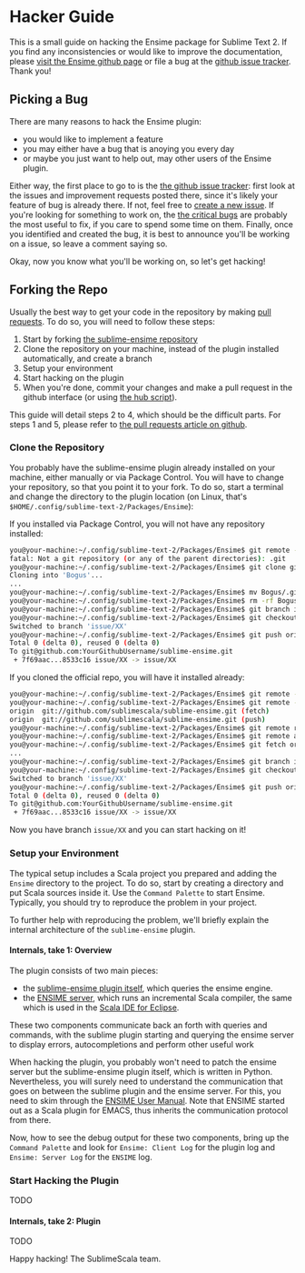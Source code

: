 # Hacker Guide

This is a small guide on hacking the Ensime package for Sublime Text 2. If you find any inconsistencies or would like to
improve the documentation, please [visit the Ensime github page](https://github.com/sublimescala/sublimescala.github.com)
or file a bug at the [github issue tracker](https://github.com/sublimescala/sublimescala.github.com/issues/new). Thank you!

## Picking a Bug
There are many reasons to hack the Ensime plugin:
 * you would like to implement a feature
 * you may either have a bug that is anoying you every day
 * or maybe you just want to help out, may
other users of the Ensime plugin.

Either way, the first place to go to is the [the github issue tracker](https://github.com/sublimescala/sublime-ensime/issues?state=open): first look at the issues and improvement requests posted there, since it's likely your
feature of bug is already there. If not, feel free to [create a new issue](https://github.com/sublimescala/sublime-ensime/issues/new). If you're looking for something to work on, the [the critical bugs](https://github.com/sublimescala/sublime-ensime/issues?labels=critical&state=open) are probably the most useful to fix, if you care to spend some time on them.
Finally, once you identified and created the bug, it is best to announce you'll be working on a issue, so leave a comment saying so.

Okay, now you know what you'll be working on, so let's get hacking!

## Forking the Repo

Usually the best way to get your code in the repository by making [pull requests](https://help.github.com/articles/using-pull-requests). To do so, you will need to follow these steps:
1. Start by forking [the sublime-ensime repository](https://github.com/sublimescala/sublime-ensime)
2. Clone the repository on your machine, instead of the plugin installed automatically, and create a branch
3. Setup your environment
4. Start hacking on the plugin
5. When you're done, commit your changes and make a pull request in the github interface (or using [the hub script](https://github.com/defunkt/hub)).

This guide will detail steps 2 to 4, which should be the difficult parts. For steps 1 and 5, please refer to [the pull requests article on github](https://help.github.com/articles/using-pull-requests).

### Clone the Repository

You probably have the sublime-ensime plugin already installed on your machine, either manually or via Package Control. You will have to change your repository, so that you point it to your fork. To do so, start a terminal and change the directory to the plugin location (on Linux, that's `$HOME/.config/sublime-text-2/Packages/Ensime`):

If you installed via Package Control, you will not have any repository installed:
```bash
you@your-machine:~/.config/sublime-text-2/Packages/Ensime$ git remote -v
fatal: Not a git repository (or any of the parent directories): .git
you@your-machine:~/.config/sublime-text-2/Packages/Ensime$ git clone git@github.com:YourGithubUsername/sublime-ensime.git Bogus
Cloning into 'Bogus'...
...
you@your-machine:~/.config/sublime-text-2/Packages/Ensime$ mv Bogus/.git . # UGLY HACK, is there a better way?
you@your-machine:~/.config/sublime-text-2/Packages/Ensime$ rm -rf Bogus/
you@your-machine:~/.config/sublime-text-2/Packages/Ensime$ git branch issue/XX
you@your-machine:~/.config/sublime-text-2/Packages/Ensime$ git checkout issue/XX
Switched to branch 'issue/XX'
you@your-machine:~/.config/sublime-text-2/Packages/Ensime$ git push origin issue/XX
Total 0 (delta 0), reused 0 (delta 0)
To git@github.com:YourGithubUsername/sublime-ensime.git
 + 7f69aac...8533c16 issue/XX -> issue/XX
```

If you cloned the official repo, you will have it installed already:
```bash
you@your-machine:~/.config/sublime-text-2/Packages/Ensime$ git remote -v
you@your-machine:~/.config/sublime-text-2/Packages/Ensime$ git remote -v
origin  git://github.com/sublimescala/sublime-ensime.git (fetch)
origin  git://github.com/sublimescala/sublime-ensime.git (push)
you@your-machine:~/.config/sublime-text-2/Packages/Ensime$ git remote rename origin trunk
you@your-machine:~/.config/sublime-text-2/Packages/Ensime$ git remote add origin git@github.com:YourGithubUsername/sublime-ensime.git
you@your-machine:~/.config/sublime-text-2/Packages/Ensime$ git fetch origin
...
you@your-machine:~/.config/sublime-text-2/Packages/Ensime$ git branch issue/XX
you@your-machine:~/.config/sublime-text-2/Packages/Ensime$ git checkout issue/XX
Switched to branch 'issue/XX'
you@your-machine:~/.config/sublime-text-2/Packages/Ensime$ git push origin issue/XX
Total 0 (delta 0), reused 0 (delta 0)
To git@github.com:YourGithubUsername/sublime-ensime.git
 + 7f69aac...8533c16 issue/XX -> issue/XX
```

Now you have branch `issue/XX` and you can start hacking on it!

### Setup your Environment

The typical setup includes a Scala project you prepared and adding the `Ensime` directory to the project. To do so, start
by creating a directory and put Scala sources inside it. Use the `Command Palette` to start Ensime. Typically, you should
try to reproduce the problem in your project.

To further help with reproducing the problem, we'll briefly explain the internal architecture of the `sublime-ensime` plugin.

#### Internals, take 1: Overview

The plugin consists of two main pieces:
 * the [sublime-ensime plugin itself](https://github.com/sublimescala/sublime-ensime), which queries the ensime engine.
 * the [ENSIME server](https://github.com/aemoncannon/ensime), which runs an incremental Scala compiler, the same which is used in the [Scala IDE for Eclipse](http://scala-ide.org/).

These two components communicate back an forth with queries and commands, with the sublime plugin starting and querying the ensime server to display errors, autocompletions and perform other useful work

When hacking the plugin, you probably won't need to patch the ensime server but the sublime-ensime plugin itself, which is written in Python. Nevertheless, you will surely need to understand the communication that goes on between the sublime plugin and the ensime server. For this, you need to skim through the [ENSIME User Manual](http://aemoncannon.github.io/ensime/index.html). Note that ENSIME started out as a Scala plugin for EMACS, thus inherits the communication protocol from there.

Now, how to see the debug output for these two components, bring up the `Command Palette` and look for `Ensime: Client Log` for the plugin log and `Ensime: Server Log` for the `ENSIME` log.

### Start Hacking the Plugin
TODO

#### Internals, take 2: Plugin
TODO


Happy hacking!
The SublimeScala team.